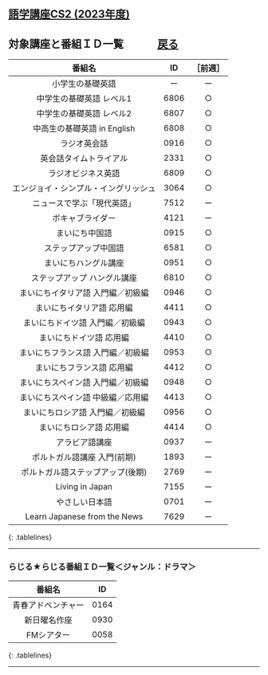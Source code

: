 ## [語学講座CS2 (2023年度)](https://csreviser.github.io/CaptureStream2/)  
## 対象講座と番組ＩＤ一覧　　　    [戻る](https://csreviser.github.io/CaptureStream2/) 
<style>
.tablelines table, .tablelines td, .tablelines th {
        border: 1px solid black;
        }
</style>

|番組名|ID|［前週］|
|:-------------:|:-------------:|:-------------:|
| 小学生の基礎英語|ー|ー|
| 中学生の基礎英語 レベル1|6806|○|
| 中学生の基礎英語 レベル2 | 6807 |○|
| 中高生の基礎英語 in English |	6808 |○| 
| ラジオ英会話 |	0916 |○|
| 英会話タイムトライアル |	2331 |○|
| ラジオビジネス英語 |	6809 |○|
| エンジョイ・シンプル・イングリッシュ |	3064 |○|
| ニュースで学ぶ「現代英語」| 	7512 |ー|
| ボキャブライダー |	4121 |ー|
| まいにち中国語 |	0915 |○|
| ステップアップ中国語 | 	6581 |○|
| まいにちハングル講座 |	0951 |○|
| ステップアップ ハングル講座 | 	6810 |○|
| まいにちイタリア語 入門編／初級編 | 	0946 |○|
| まいにちイタリア語 応用編 |	4411 |○|
| まいにちドイツ語 入門編／初級編 |	0943 |○|
| まいにちドイツ語 応用編 |	4410 |○|
| まいにちフランス語 入門編／初級編  |	0953 |○|
| まいにちフランス語 応用編  |	4412 |○|
| まいにちスペイン語 入門編／初級編 |	0948 |○|
| まいにちスペイン語 中級編／応用編 |	4413 |○|
| まいにちロシア語 入門編／初級編 	| 0956 |○|
| まいにちロシア語 応用編 	|4414 |○|
| アラビア語講座 |	0937 |ー|
| ポルトガル語講座 入門(前期) |	1893 |ー|
| ポルトガル語ステップアップ(後期)  | 	2769 |ー|
| Living in Japan | 7155 |ー|
| やさしい日本語  | 0701 |ー|
| Learn Japanese from the News  | 7629 |ー|
{: .tablelines}

***

### らじる★らじる番組ＩＤ一覧＜ジャンル：ドラマ＞
<style>
.tablelines table, .tablelines td, .tablelines th {
        border: 1px solid black;
        }
</style>
| 番組名  |	ID |
|:-------------:|:-------------:|
|青春アドベンチャー | 0164 |
|新日曜名作座 | 0930 |
|FMシアター | 0058 |
{: .tablelines}

*** 
 <link rel="shortcut icon" type="image/x-icon" href="https://avatars.githubusercontent.com/u/46049273?v=4">
 <meta name="twitter:image:src" content="https://avatars.githubusercontent.com/u/46049273?v=4">
